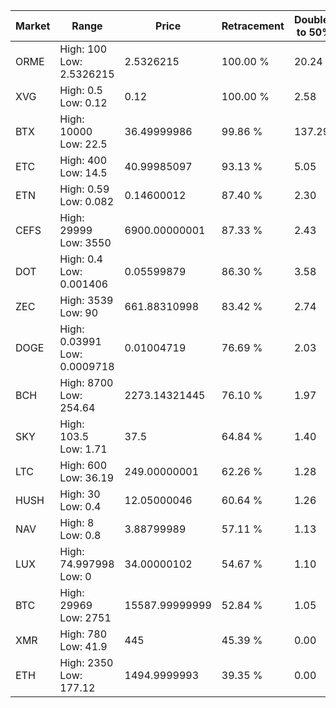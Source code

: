 | Market | Range | Price| Retracement | Doubles to 50% |
| --- | --- | --- | --- | --- |
| ORME | High: 100<br />Low: 2.5326215 | 2.5326215 | 100.00 % | 20.24 |
| XVG | High: 0.5<br />Low: 0.12 | 0.12 | 100.00 % | 2.58 |
| BTX | High: 10000<br />Low: 22.5 | 36.49999986 | 99.86 % | 137.29 |
| ETC | High: 400<br />Low: 14.5 | 40.99985097 | 93.13 % | 5.05 |
| ETN | High: 0.59<br />Low: 0.082 | 0.14600012 | 87.40 % | 2.30 |
| CEFS | High: 29999<br />Low: 3550 | 6900.00000001 | 87.33 % | 2.43 |
| DOT | High: 0.4<br />Low: 0.001406 | 0.05599879 | 86.30 % | 3.58 |
| ZEC | High: 3539<br />Low: 90 | 661.88310998 | 83.42 % | 2.74 |
| DOGE | High: 0.03991<br />Low: 0.0009718 | 0.01004719 | 76.69 % | 2.03 |
| BCH | High: 8700<br />Low: 254.64 | 2273.14321445 | 76.10 % | 1.97 |
| SKY | High: 103.5<br />Low: 1.71 | 37.5 | 64.84 % | 1.40 |
| LTC | High: 600<br />Low: 36.19 | 249.00000001 | 62.26 % | 1.28 |
| HUSH | High: 30<br />Low: 0.4 | 12.05000046 | 60.64 % | 1.26 |
| NAV | High: 8<br />Low: 0.8 | 3.88799989 | 57.11 % | 1.13 |
| LUX | High: 74.997998<br />Low: 0 | 34.00000102 | 54.67 % | 1.10 |
| BTC | High: 29969<br />Low: 2751 | 15587.99999999 | 52.84 % | 1.05 |
| XMR | High: 780<br />Low: 41.9 | 445 | 45.39 % | 0.00 |
| ETH | High: 2350<br />Low: 177.12 | 1494.9999993 | 39.35 % | 0.00 |
